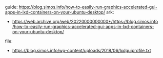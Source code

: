 guide: https://blog.simos.info/how-to-easily-run-graphics-accelerated-gui-apps-in-lxd-containers-on-your-ubuntu-desktop/
ark:
- https://web.archive.org/web/20220000000000*/https://blog.simos.info/how-to-easily-run-graphics-accelerated-gui-apps-in-lxd-containers-on-your-ubuntu-desktop/

file:
- https://blog.simos.info/wp-content/uploads/2018/06/lxdguiprofile.txt
